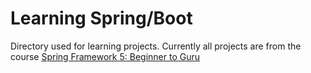 # Learning Spring/Boot

Directory used for learning projects.
Currently all projects are from the course [Spring Framework 5: Beginner to Guru](https://www.udemy.com/course/spring-framework-5-beginner-to-guru/learn/lecture/10551206#overview)